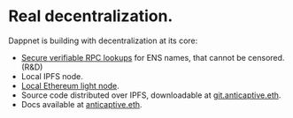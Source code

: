 # Real decentralization.

Dappnet is building with decentralization at its core:

* [Secure verifiable RPC lookups](https://github.com/liamzebedee/eth-verifiable-rpc) for ENS names, that cannot be censored. (R\&D)
* Local IPFS node.
* [Local Ethereum light node](https://github.com/gliss-co/dappnet-features/issues/4).
* Source code distributed over IPFS, downloadable at [git.anticaptive.eth](https://git.anticaptive.eth.limo).
* Docs available at [anticaptive.eth](https://anticaptive.eth.limo).
